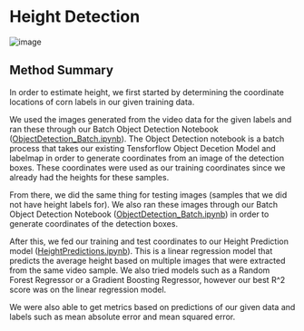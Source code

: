 # Height Detection 

![image](https://i.imgur.com/LCcWRQt.png)

## Method Summary

In order to estimate height, we first started by determining the coordinate locations of corn labels in our given training data.

We used the images generated from the video data for the given labels and ran these through our Batch Object Detection Notebook ([ObjectDetection_Batch.ipynb](https://github.com/trentspi/corn_connection_detection/blob/master/height-detection-submission/ObjectDetection_Batch.ipynb)). The Object Detection notebook is a batch process that takes our existing Tensforflow Object Decetion Model and labelmap in order to generate coordinates from an image of the detection boxes. These coordinates were used as our training coordinates since we already had the heights for these samples.

From there, we did the same thing for testing images (samples that we did not have height labels for). We also ran these images through our Batch Object Detection Notebook ([ObjectDetection_Batch.ipynb](https://github.com/trentspi/corn_connection_detection/blob/master/height-detection-submission/ObjectDetection_Batch.ipynb)) in order to generate coordinates of the detection boxes.

After this, we fed our training and test coordinates to our Height Prediction model ([HeightPredictions.ipynb](https://github.com/trentspi/corn_connection_detection/blob/master/height-detection-submission/HeightPredictions.ipynb)). This is a linear regression model that predicts the average height based on multiple images that were extracted from the same video sample. We also tried models such as a Random Forest Regressor or a Gradient Boosting Regressor, however our best R^2 score was on the linear regression model.

We were also able to get metrics based on predictions of our given data and labels such as mean absolute error and mean squared error.
